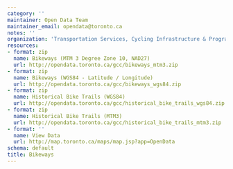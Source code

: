 ```yaml
---
category: ''
maintainer: Open Data Team
maintainer_email: opendata@toronto.ca
notes: ''
organization: 'Transportation Services, Cycling Infrastructure & Programs '
resources:
- format: zip
  name: Bikeways (MTM 3 Degree Zone 10, NAD27)
  url: http://opendata.toronto.ca/gcc/bikeways_mtm3.zip
- format: zip
  name: Bikeways (WGS84 - Latitude / Longitude)
  url: http://opendata.toronto.ca/gcc/bikeways_wgs84.zip
- format: zip
  name: Historical Bike Trails (WGS84)
  url: http://opendata.toronto.ca/gcc/historical_bike_trails_wgs84.zip
- format: zip
  name: Historical Bike Trails (MTM3)
  url: http://opendata.toronto.ca/gcc/historical_bike_trails_mtm3.zip
- format: ''
  name: View Data
  url: http://map.toronto.ca/maps/map.jsp?app=OpenData
schema: default
title: Bikeways
---
```

